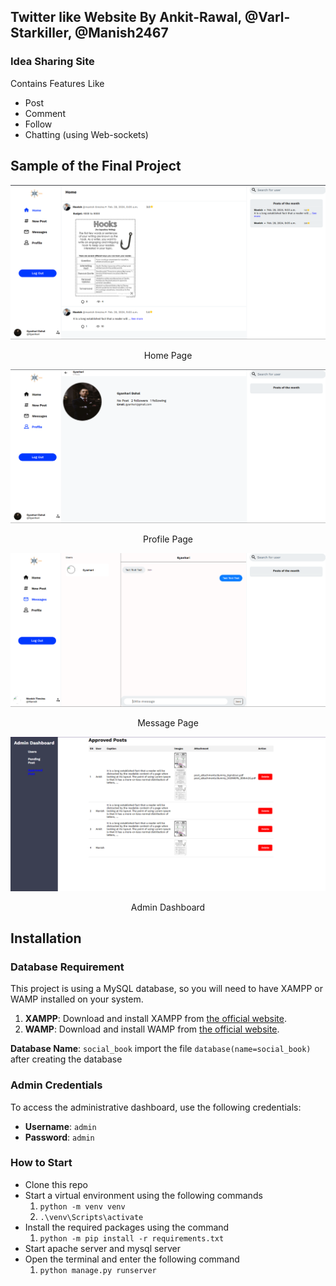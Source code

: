 ## Twitter like Website By **Ankit-Rawal**, **@Varl-Starkiller**, **@Manish2467**
### Idea Sharing Site
Contains Features Like
- Post
- Comment
- Follow
- Chatting (using Web-sockets)

## Sample of the Final Project
![Home Page](/git-images/home_page.png)
<p align="center">Home Page</p>

![Profile Page](git-images/profile_page.png)
<p align="center">Profile Page</p>

![Message Page](git-images/message_page.png)
<p align="center">Message Page</p>

![Admin Dashboard](git-images/admin_page.png)
<p align="center">Admin Dashboard</p>

## Installation

### Database Requirement

This project is using a MySQL database, so you will need to have XAMPP or WAMP installed on your system.

1. **XAMPP**: Download and install XAMPP from [the official website](https://www.apachefriends.org/index.html).
2. **WAMP**: Download and install WAMP from [the official website](https://www.wampserver.com/en/).

**Database Name**: `social_book`
import the file `database(name=social_book)` after creating the database

### Admin Credentials

To access the administrative dashboard, use the following credentials:

- **Username**: `admin`
- **Password**: `admin`

### How to Start

* Clone this repo
* Start a virtual environment using the following commands
   1. `python -m venv venv`
   2. `.\venv\Scripts\activate`
* Install the required packages using the command
   1. `python -m pip install -r requirements.txt`
* Start apache server and mysql server 
* Open the terminal and enter the following command
    1. `python manage.py runserver`

